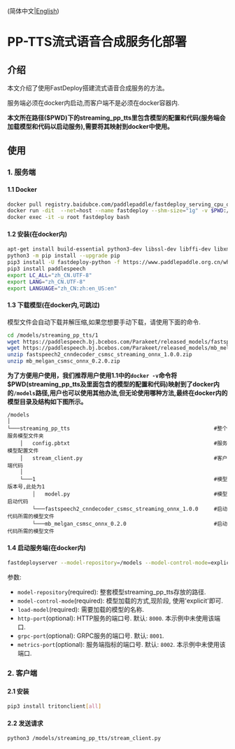 (简体中文|[English](./README.md))

# PP-TTS流式语音合成服务化部署

## 介绍
本文介绍了使用FastDeploy搭建流式语音合成服务的方法。

服务端必须在docker内启动,而客户端不是必须在docker容器内.

**本文所在路径($PWD)下的streaming_pp_tts里包含模型的配置和代码(服务端会加载模型和代码以启动服务),需要将其映射到docker中使用。**

## 使用
### 1. 服务端
#### 1.1 Docker
```bash
docker pull registry.baidubce.com/paddlepaddle/fastdeploy_serving_cpu_only:22.09
docker run -dit  --net=host --name fastdeploy --shm-size="1g" -v $PWD:/models registry.baidubce.com/paddlepaddle/fastdeploy_serving_cpu_only:22.09
docker exec -it -u root fastdeploy bash
```

#### 1.2 安装(在docker内)
```bash
apt-get install build-essential python3-dev libssl-dev libffi-dev libxml2 libxml2-dev libxslt1-dev zlib1g-dev libsndfile1 language-pack-zh-hans wget zip
python3 -m pip install --upgrade pip
pip3 install -U fastdeploy-python -f https://www.paddlepaddle.org.cn/whl/fastdeploy.html
pip3 install paddlespeech
export LC_ALL="zh_CN.UTF-8"
export LANG="zh_CN.UTF-8"
export LANGUAGE="zh_CN:zh:en_US:en"
```

#### 1.3 下载模型(在docker内,可跳过)

模型文件会自动下载并解压缩,如果您想要手动下载，请使用下面的命令.

```bash
cd /models/streaming_pp_tts/1
wget https://paddlespeech.bj.bcebos.com/Parakeet/released_models/fastspeech2/fastspeech2_cnndecoder_csmsc_streaming_onnx_1.0.0.zip
wget https://paddlespeech.bj.bcebos.com/Parakeet/released_models/mb_melgan/mb_melgan_csmsc_onnx_0.2.0.zip
unzip fastspeech2_cnndecoder_csmsc_streaming_onnx_1.0.0.zip
unzip mb_melgan_csmsc_onnx_0.2.0.zip
```
**为了方便用户使用，我们推荐用户使用1.1中的`docker -v`命令将$PWD(streaming_pp_tts及里面包含的模型的配置和代码)映射到了docker内的`/models`路径,用户也可以使用其他办法,但无论使用哪种方法,最终在docker内的模型目录及结构如下图所示。**

```
/models 
│
└───streaming_pp_tts                                              #整个服务模型文件夹
    │   config.pbtxt                                              #服务模型配置文件
    │   stream_client.py                                          #客户端代码
    │
    └───1                                                         #模型版本号,此处为1
        │   model.py                                              #模型启动代码
        └───fastspeech2_cnndecoder_csmsc_streaming_onnx_1.0.0     #启动代码所需的模型文件
        └───mb_melgan_csmsc_onnx_0.2.0                            #启动代码所需的模型文件

```

#### 1.4 启动服务端(在docker内)
```bash
fastdeployserver --model-repository=/models --model-control-mode=explicit --load-model=streaming_pp_tts
```

参数:
  - `model-repository`(required): 整套模型streaming_pp_tts存放的路径.
  - `model-control-mode`(required): 模型加载的方式,现阶段, 使用'explicit'即可.
  - `load-model`(required): 需要加载的模型的名称.
  - `http-port`(optional): HTTP服务的端口号. 默认: `8000`. 本示例中未使用该端口.
  - `grpc-port`(optional): GRPC服务的端口号. 默认: `8001`.
  - `metrics-port`(optional): 服务端指标的端口号. 默认: `8002`. 本示例中未使用该端口.

### 2. 客户端
#### 2.1 安装
```bash
pip3 install tritonclient[all]
```

#### 2.2 发送请求
```bash
python3 /models/streaming_pp_tts/stream_client.py
```
